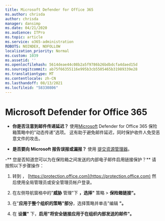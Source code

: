 ```yaml
---
title: Microsoft Defender for Office 365
ms.author: chrisda
author: chrisda
manager: dansimp
ms.date: 04/21/2020
ms.audience: ITPro
ms.topic: article
ms.service: o365-administration
ROBOTS: NOINDEX, NOFOLLOW
localization_priority: Normal
ms.custom: 1039
ms.assetid: ''
ms.openlocfilehash: 5614deae44c08b2a5f9786b26bdbdcfa4daed15d
ms.sourcegitcommit: ab75f66355116e995b3cb5505465b31989339e28
ms.translationtype: MT
ms.contentlocale: zh-CN
ms.lasthandoff: 08/13/2021
ms.locfileid: "58330806"
---
```

# <a name="troubleshooting-microsoft-defender-for-office-365"></a>Microsoft Defender for Office 365

- **你是否注意到邮件传递延迟？** 使用[Microsoft](https://docs.microsoft.com/microsoft-365/security/office-365-security/dynamic-delivery-and-previewing) Defender for Office 365 保险箱策略中的"动态传递"选项。 这有助于避免邮件延迟，同时保护收件人免受恶意文件的攻击。

- **是否要向 Microsoft 报告误报或漏报？** 使用 [提交资源管理器](https://protection.office.com/reportsubmission)。

-** 您是否知道您可以为在保险箱之间发送的内部电子邮件启用链接保护？** 请按照以下步骤操作：

  1. 转到 ， [https://protection.office.com](https://protection.office.com) 然后使用全局管理员或安全管理员帐户登录。

  2. 在左侧导航窗格中的"**威胁** 管理"下 **，选择"** 策略 \> **保险箱链接"。**

  3. 在"**应用于整个组织的策略"部分**，选择策略并单击"编辑 **"。**

  4. 在 **设置"** 下，**启用"将安全链接应用于在组织内部发送的邮件"。**
